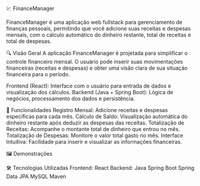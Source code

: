 💹 FinanceManager

FinanceManager é uma aplicação web fullstack para gerenciamento de finanças pessoais, permitindo que você adicione suas receitas e despesas mensais, com o cálculo automático do dinheiro restante, total de receitas e total de despesas.

🔍 Visão Geral
A aplicação FinanceManager é projetada para simplificar o controle financeiro mensal. O usuário pode inserir suas movimentações financeiras (receitas e despesas) e obter uma visão clara de sua situação financeira para o período.

Frontend (React): Interface com o usuário para entrada de dados e visualização dos cálculos.
Backend (Java + Spring Boot): Lógica de negócios, processamento dos dados e persistência.

🚀 Funcionalidades
Registro Mensal: Adicione receitas e despesas específicas para cada mês.
Cálculo de Saldo: Visualização automática do dinheiro restante após deduzir as despesas das receitas.
Totalização de Receitas: Acompanhe o montante total de dinheiro que entrou no mês.
Totalização de Despesas: Monitore o valor total gasto no mês.
Interface Intuitiva: Facilidade para inserir e visualizar as informações financeiras.

🖼️ Demonstrações


🛠️ Tecnologias Utilizadas
Frontend: React 
Backend: Java
Spring Boot
Spring Data JPA
MySQL
Maven
